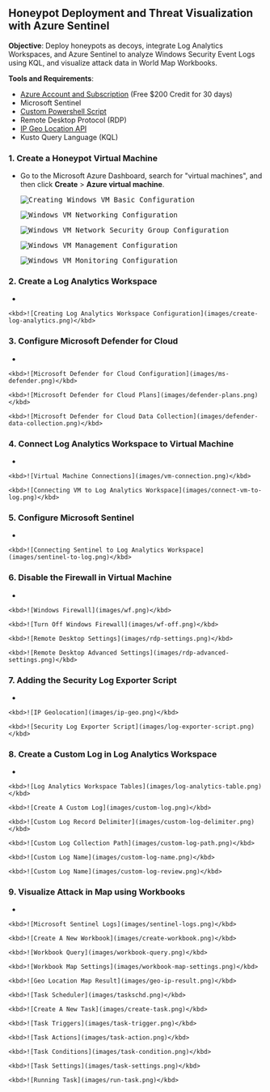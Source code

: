 ## Honeypot Deployment and Threat Visualization with Azure Sentinel  
**Objective**: Deploy honeypots as decoys, integrate Log Analytics Workspaces, and Azure Sentinel to analyze Windows Security Event Logs using KQL, and visualize attack data in World Map Workbooks.  
  
**Tools and Requirements**:  
- [Azure Account and Subscription](https://azure.microsoft.com/en-us/free/) (Free $200 Credit for 30 days)
- Microsoft Sentinel
- [Custom Powershell Script](https://github.com/joshmadakor1/Sentinel-Lab/blob/main/Custom_Security_Log_Exporter.ps1)  
- Remote Desktop Protocol (RDP)
- [IP Geo Location API](https://ipgeolocation.io/)
- Kusto Query Language (KQL)
  
### 1. Create a Honeypot Virtual Machine  
  - Go to the Microsoft Azure Dashboard, search for "virtual machines", and then click **Create** > **Azure virtual machine**.  
      
    <kbd>![Creating Windows VM Basic Configuration](images/create-win-vm.png)</kbd>  

    <kbd>![Windows VM Networking Configuration](images/win-vm-networking.png)</kbd>  

    <kbd>![Windows VM Network Security Group Configuration](images/win-vm-nsg.png)</kbd>  

    <kbd>![Windows VM Management Configuration](images/win-vm-management.png)</kbd>  

    <kbd>![Windows VM Monitoring Configuration](images/win-vm-monitoring.png)</kbd>  
  
### 2. Create a Log Analytics Workspace  
  -   
      
    <kbd>![Creating Log Analytics Workspace Configuration](images/create-log-analytics.png)</kbd>  

### 3. Configure Microsoft Defender for Cloud  
  -   
      
    <kbd>![Microsoft Defender for Cloud Configuration](images/ms-defender.png)</kbd>  
  
    <kbd>![Microsoft Defender for Cloud Plans](images/defender-plans.png)</kbd>  
      
    <kbd>![Microsoft Defender for Cloud Data Collection](images/defender-data-collection.png)</kbd>  

### 4. Connect Log Analytics Workspace to Virtual Machine  
  -   
      
    <kbd>![Virtual Machine Connections](images/vm-connection.png)</kbd>  

    <kbd>![Connecting VM to Log Analytics Workspace](images/connect-vm-to-log.png)</kbd>  

### 5. Configure Microsoft Sentinel  
  -   
      
    <kbd>![Connecting Sentinel to Log Analytics Workspace](images/sentinel-to-log.png)</kbd>  
    
### 6. Disable the Firewall in Virtual Machine  
  -   
      
    <kbd>![Windows Firewall](images/wf.png)</kbd>  
  
    <kbd>![Turn Off Windows Firewall](images/wf-off.png)</kbd>  
  
    <kbd>![Remote Desktop Settings](images/rdp-settings.png)</kbd>  
  
    <kbd>![Remote Desktop Advanced Settings](images/rdp-advanced-settings.png)</kbd>  
    
### 7. Adding the Security Log Exporter Script  
  -   
      
    <kbd>![IP Geolocation](images/ip-geo.png)</kbd>  
  
    <kbd>![Security Log Exporter Script](images/log-exporter-script.png)</kbd>  
  
### 8. Create a Custom Log in Log Analytics Workspace  
  -   
      
    <kbd>![Log Analytics Workspace Tables](images/log-analytics-table.png)</kbd>  
  
    <kbd>![Create A Custom Log](images/custom-log.png)</kbd>  

    <kbd>![Custom Log Record Delimiter](images/custom-log-delimiter.png)</kbd>  

    <kbd>![Custom Log Collection Path](images/custom-log-path.png)</kbd>  

    <kbd>![Custom Log Name](images/custom-log-name.png)</kbd>  

    <kbd>![Custom Log Name](images/custom-log-review.png)</kbd>  
    
### 9. Visualize Attack in Map using Workbooks  
  -   
      
    <kbd>![Microsoft Sentinel Logs](images/sentinel-logs.png)</kbd>  
  
    <kbd>![Create A New Workbook](images/create-workbook.png)</kbd>  

    <kbd>![Workbook Query](images/workbook-query.png)</kbd>  

    <kbd>![Workbook Map Settings](images/workbook-map-settings.png)</kbd>  

    <kbd>![Geo Location Map Result](images/geo-ip-result.png)</kbd>  

    <kbd>![Task Scheduler](images/taskschd.png)</kbd>  

    <kbd>![Create A New Task](images/create-task.png)</kbd>  

    <kbd>![Task Triggers](images/task-trigger.png)</kbd>  

    <kbd>![Task Actions](images/task-action.png)</kbd>  

    <kbd>![Task Conditions](images/task-condition.png)</kbd>  

    <kbd>![Task Settings](images/task-settings.png)</kbd>  

    <kbd>![Running Task](images/run-task.png)</kbd>  
